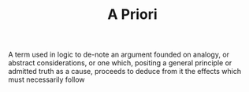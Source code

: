 ---
title: A Priori
letter: A
permalink: "/definitions/a-priori.html"
body: A term used in logic to de-note an argument founded on analogy, or abstract
  considerations, or one which, positing a general principle or admitted truth as
  a cause, proceeds to deduce from it the effects which must necessarily follow
published_at: '2018-07-07'
source: Black's Law Dictionary
layout: post
---